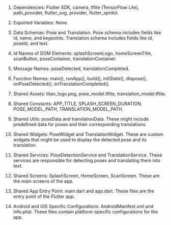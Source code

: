 1. Dependencies: Flutter SDK, camera, tflite (TensorFlow Lite), path_provider, flutter_svg, provider, flutter_spinkit.

2. Exported Variables: None.

3. Data Schemas: Pose and Translation. Pose schema includes fields like id, name, and keypoints. Translation schema includes fields like id, poseId, and text.

4. Id Names of DOM Elements: splashScreenLogo, homeScreenTitle, scanButton, poseContainer, translationContainer.

5. Message Names: poseDetected, translationCompleted.

6. Function Names: main(), runApp(), build(), initState(), dispose(), onPoseDetected(), onTranslationCompleted().

7. Shared Assets: titan_logo.png, pose_model.tflite, translation_model.tflite.

8. Shared Constants: APP_TITLE, SPLASH_SCREEN_DURATION, POSE_MODEL_PATH, TRANSLATION_MODEL_PATH.

9. Shared Utils: poseData and translationData. These might include predefined data for poses and their corresponding translations.

10. Shared Widgets: PoseWidget and TranslationWidget. These are custom widgets that might be used to display the detected pose and its translation.

11. Shared Services: PoseDetectionService and TranslationService. These services are responsible for detecting poses and translating them into text.

12. Shared Screens: SplashScreen, HomeScreen, ScanScreen. These are the main screens of the app.

13. Shared App Entry Point: main.dart and app.dart. These files are the entry point of the Flutter app.

14. Android and iOS Specific Configurations: AndroidManifest.xml and Info.plist. These files contain platform-specific configurations for the app.